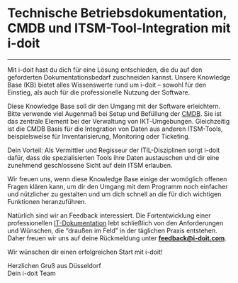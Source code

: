 # Technische Betriebsdokumentation, CMDB und ITSM-Tool-Integration mit i-doit

---------------------------------------------------------------------------

Mit i-doit hast du dich für eine Lösung entschieden, die du auf den geforderten Dokumentationsbedarf zuschneiden kannst. Unsere Knowledge Base (KB) bietet alles Wissenswerte rund um i-doit – sowohl für den Einstieg, als auch für die professionelle Nutzung der Software.

Diese Knowledge Base soll dir den Umgang mit der Software erleichtern. Bitte verwende viel Augenmaß bei Setup und Befüllung der [CMDB](glossar.md). Sie ist das zentrale Element bei der Verwaltung von IKT-Umgebungen. Gleichzeitig ist die CMDB Basis für die Integration von Daten aus anderen ITSM-Tools, beispielsweise für Inventarisierung, Monitoring oder Ticketing.

Dein Vorteil: Als Vermittler und Regisseur der ITIL-Disziplinen sorgt i-doit dafür, dass die spezialisierten Tools ihre Daten austauschen und dir eine zunehmend geschlossene Sicht auf dein ITSM erlauben.

Wir freuen uns, wenn diese Knowledge Base einige der womöglich offenen Fragen klären kann, um dir den Umgang mit dem Programm noch einfacher und nützlicher zu gestalten und um dich schnell an die für dich wichtigen Funktionen heranzuführen.

Natürlich sind wir an Feedback interessiert. Die Fortentwicklung einer professionellen [IT-Dokumentation](glossar.md) lebt schließlich von den Anforderungen und Wünschen, die “draußen im Feld” in der täglichen Praxis entstehen. Daher freuen wir uns auf deine Rückmeldung unter **[feedback@i-doit.com](mailto:feedback@i-doit.com)**.

Wir wünschen dir einen erfolgreichen Start mit i-doit!

Herzlichen Gruß aus Düsseldorf  
Dein i-doit Team